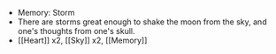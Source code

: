 - Memory: Storm
- There are storms great enough to shake the moon from the sky, and one's thoughts from one's skull.
- [[Heart]] x2, [[Sky]] x2, [[Memory]]